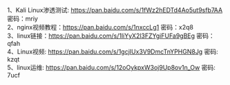 1、Kali Linux渗透测试: https://pan.baidu.com/s/1fWz2hEDTd4Ao5ut9sfb7AA 密码：mriy  
2、nginx视频教程：https://pan.baidu.com/s/1nxccLg1 密码：x2q8  
3、linux链接：https://pan.baidu.com/s/1liYyX2l3FZYgiFUFa9gBEg 密码：qfah  
4、Linux视频: https://pan.baidu.com/s/1gcjIUx3V9DmcTnYPHGN8Jg 密码: kzqt  
5、linux运维: https://pan.baidu.com/s/12oOykpxW3oj9Up8ov1n_Ow 密码: 7ucf  
